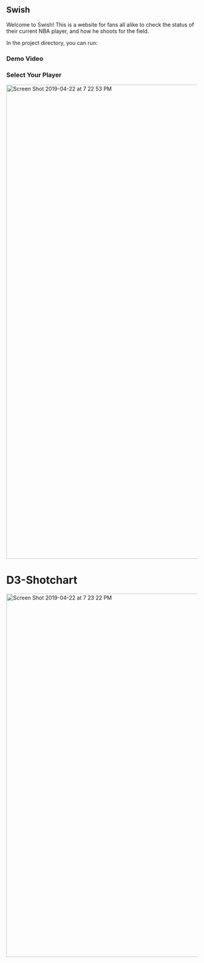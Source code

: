## Swish 

Welcome to Swish! This is a website for fans all alike to check the status of their current NBA player, and how he shoots for the field. 

In the project directory, you can run:

### Demo Video

### Select Your Player 

<img width="1250" alt="Screen Shot 2019-04-22 at 7 22 53 PM" src="https://user-images.githubusercontent.com/34947061/56539779-dce1c880-6534-11e9-900f-07158b95682d.png">



# D3-Shotchart

<img width="958" alt="Screen Shot 2019-04-22 at 7 23 22 PM" src="https://user-images.githubusercontent.com/34947061/56539887-34803400-6535-11e9-948e-2891cad174c4.png">
